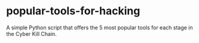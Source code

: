 # popular-tools-for-hacking
A simple Python script that offers the 5 most popular tools for each stage in the Cyber Kill Chain.
